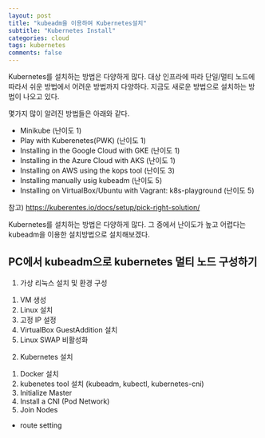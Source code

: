 ```yaml
---
layout: post
title: "kubeadm을 이용하여 Kubernetes설치"
subtitle: "Kubernetes Install"
categories: cloud
tags: kubernetes
comments: false
---
```


Kubernetes를 설치하는 방법은 다양하게 많다.
대상 인프라에 따라 단일/멀티 노드에 따라서 쉬운 방법에서 어려운 방법까지 다양하다.
지금도 새로운 방법으로 설치하는 방법이 나오고 있다.

몇가지 많이 알려진 방법들은 아래와 같다.
- Minikube (난이도 1)
- Play with Kuberenetes(PWK) (난이도 1)
- Installing in the Google Cloud with GKE (난이도 1)
- Installing in the Azure Cloud with AKS (난이도 1)
- Installing on AWS using the kops tool (난이도 3)
- Installing manually usig kubeadm (난이도 5)
- Installing on VirtualBox/Ubuntu with Vagrant: k8s-playground (난이도 5)

참고) https://kuberentes.io/docs/setup/pick-right-solution/

Kubernetes를 설치하는 방법은 다양하게 많다.
그 중에서 난이도가 높고 어렵다는 kubeadm을 이용한 설치방법으로 설치해보겠다.





## PC에서 kubeadm으로 kubernetes 멀티 노드 구성하기
1. 가상 리눅스 설치 및 환경 구성   
  1) VM 생성  
  2) Linux 설치  
  3) 고정 IP 설정  
  4) VirtualBox GuestAddition 설치  
  5) Linux SWAP 비활성화  
 
2. Kubernetes 설치  
  1) Docker 설치  
  2) kubenetes tool 설치 (kubeadm, kubectl, kubernetes-cni)  
  3) Initialize Master  
  4) Install a CNI (Pod Network)  
  5) Join Nodes  
  * route setting  
 
